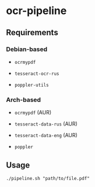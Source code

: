 # ocr-pipeline

## Requirements

### Debian-based

- `ocrmypdf`

- `tesseract-ocr-rus`

- `poppler-utils`

### Arch-based

- `ocrmypdf` (AUR)

- `tesseract-data-rus` (AUR)

- `tesseract-data-eng` (AUR)

- `poppler`

## Usage

```
./pipeline.sh "path/to/file.pdf"
```

